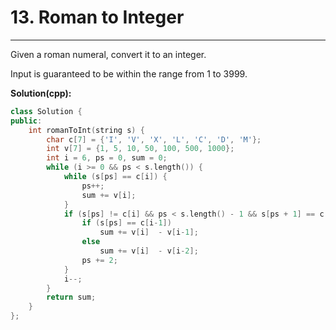 # 13. Roman to Integer

---


Given a roman numeral, convert it to an integer.

Input is guaranteed to be within the range from 1 to 3999.

**Solution(cpp):**
```cpp
class Solution {
public:
    int romanToInt(string s) {
        char c[7] = {'I', 'V', 'X', 'L', 'C', 'D', 'M'};
        int v[7] = {1, 5, 10, 50, 100, 500, 1000}; 
        int i = 6, ps = 0, sum = 0;
        while (i >= 0 && ps < s.length()) {
            while (s[ps] == c[i]) {
                ps++;
                sum += v[i];
            }
            if (s[ps] != c[i] && ps < s.length() - 1 && s[ps + 1] == c[i]) {
                if (s[ps] == c[i-1])
                    sum += v[i]  - v[i-1];
                else
                    sum += v[i]  - v[i-2];
                ps += 2;
            }
            i--;
        }
        return sum;
    }
};
```